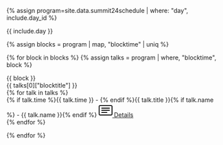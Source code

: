 {% assign program=site.data.summit24schedule | where: "day", include.day_id %}

<div class="schedule-day" id="top-{{ include.day_id }}">{{ include.day }}</div>

{% assign blocks = program | map, "blocktime" | uniq %}

{% for block in blocks %}
{% assign talks = program | where, "blocktime", block %}

<div class="schedule-block-title {{ talks[0]["type"] }}">
  <span class="schedule-block-time">{{ block }}</span><br/><span class="schedule-block-name">{{ talks[0]["blocktitle"] }}</span>
</div>

<div class="schedule-block">
{% for talk in talks %}
<div class="schedule-entry">
<a id="{{ talk.title | slugify }}"/>
{% if talk.time %}<span class="schedule-time">{{ talk.time }}</span> - {% endif %}<span class="schedule-title">{{ talk.title }}</span>{% if talk.name %} - <span class="schedule-author">{{ talk.name }}</span>{% endif %} <a href="#{{ talk.title | slugify }}-details"><img src="/assets/icons/card-text.svg"> Details</a>
</div>
{% endfor %}
</div>


{% endfor %}

